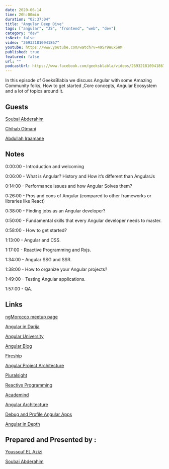 ```yaml
---
date: 2020-06-14
time: 20h:00min
duration: "02:37:04"
title: "Angular Deep Dive"
tags: ["angular", "JS", "frontend", "web", "dev"]
category: "dev"
isNext: false
video: "269321810941867"
youtube: https://www.youtube.com/watch?v=49Sr9WuxSHM
published: true
featured: false
url: ""
podcastUrl: https://www.facebook.com/geeksblabla/videos/269321810941867/
---
```


In this episode of GeeksBlabla we discuss Angular with some Amazing Community folks, How to get started ,Core concepts, Angular Ecosystem and a lot of topics around it.

## Guests

[Soubai Abderahim](https://soubai.me)

[Chihab Otmani](https://chihab.dev)

[Abdullah Iraamane](https://www.facebook.com/abdullah.eraman)

## Notes

0:00:00 - Introduction and welcoming

0:06:00 - What is Angular? History and How it’s different than AngularJs

0:14:00 - Performance issues and how Angular Solves them?

0:26:00 - Pros and cons of Angular (compared to other frameworks or libraries like React)

0:38:00 - Finding jobs as an Angular developer?

0:50:00 - Fundamental skills that every Angular developer needs to master.

0:58:00 - How to get started?

1:13:00 - Angular and CSS.

1:17:00 - Reactive Programming and Rxjs.

1:34:00 - Angular SSG and SSR.

1:38:00 - How to organize your Angular projects?

1:49:00 - Testing Angular applications.

1:57:00 - QA.

## Links

[ngMorocco meetup page](https://www.meetup.com/ngMorocco)

[Angular in Darija](https://www.youtube.com/channel/UC5irZcpXt3LZ4Ra44aFX_eA)

[ Angular University](https://angular-university.io/)

[Angular Blog](https://blog.angular.io/)

[Fireship](https://fireship.io/)

[Angular Project Architecture](https://medium.com/ngconf/angular-architecture-matters-monorepo-df110b2a508a)

[Pluralsight](https://www.pluralsight.com/)

[Reactive Programming](http://reactivex.io/documentation/observable.html)

[Academind](https://www.youtube.com/channel/UCSJbGtTlrDami-tDGPUV9-w)

[Angular Architecture](https://medium.com/fincura-engineering/front-end-architecture-for-angular-applications-d6840b78706c)

[Debug and Profile Angular Apps](https://augury.rangle.io/)

[Angular in Depth](https://indepth.dev)

## Prepared and Presented by :

[Youssouf EL Azizi](https://elazizi.com/)

[Soubai Abderahim](https://soubai.me)
